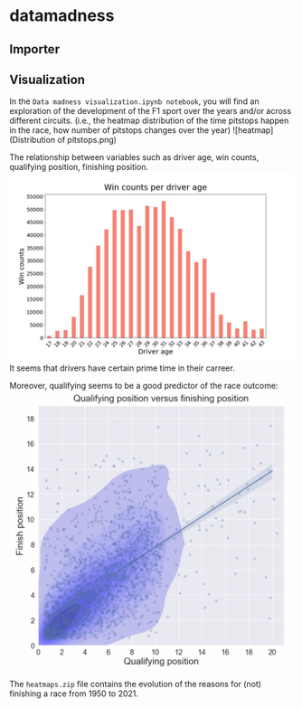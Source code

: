 # datamadness

## Importer

## Visualization
In the `Data madness visualization.ipynb notebook`, you will find an exploration of the development of the F1 sport over the years and/or across different circuits.
(i.e., the heatmap distribution of the time pitstops happen in the race, how number of pitstops changes over the year)
![heatmap](Distribution of pitstops.png)


The relationship between variables such as driver age, win counts, qualifying position, finishing position. 
![Wincounts](Win_counts_per_age.jpg)
It seems that drivers have certain prime time in their carreer.

Moreover, qualifying seems to be a good predictor of the race outcome:
![Qualifying position versus finisihng position](qualifyinh_finishing.png)

The `heatmaps.zip` file contains the evolution of the reasons for (not) finishing a race from 1950 to 2021.
